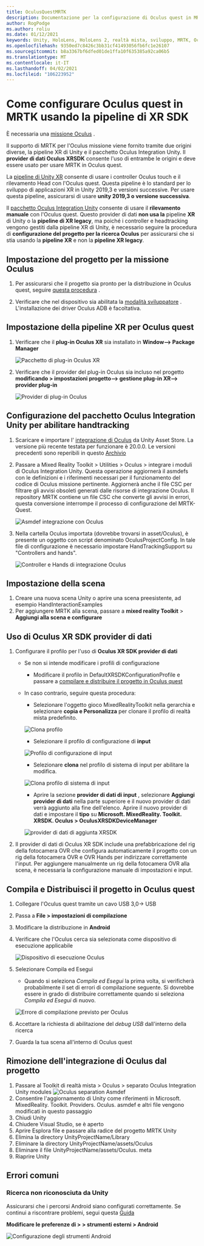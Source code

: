 ```yaml
---
title: OculusQuestMRTK
description: Documentazione per la configurazione di Oculus quest in MRTK
author: RogPodge
ms.author: roliu
ms.date: 01/12/2021
keywords: Unity, HoloLens, HoloLens 2, realtà mista, sviluppo, MRTK, Oculus quest,
ms.openlocfilehash: 9350ed7c8426c3bb31cf41493056fb6fc1e26107
ms.sourcegitcommit: b8a3367bf6dfed01de1ffa10f635385a92ca06b5
ms.translationtype: MT
ms.contentlocale: it-IT
ms.lasthandoff: 04/02/2021
ms.locfileid: "106223952"
---
```

# <a name="how-to-configure-oculus-quest-in-mrtk-using-the-xr-sdk-pipeline"></a>Come configurare Oculus quest in MRTK usando la pipeline di XR SDK

È necessaria una [missione Oculus](https://www.oculus.com/quest/) .

Il supporto di MRTK per l'Oculus missione viene fornito tramite due origini diverse, la pipeline XR di Unity e il pacchetto Oculus Integration Unity. Il **provider di dati Oculus XRSDK** consente l'uso di entrambe le origini e deve essere usato per usare MRTK in Oculus quest.

La [pipeline di Unity XR](https://docs.unity3d.com/Manual/XR.html) consente di usare i controller Oculus touch e il rilevamento Head con l'Oculus quest.
Questa pipeline è lo standard per lo sviluppo di applicazioni XR in Unity 2019,3 e versioni successive. Per usare questa pipeline, assicurarsi di usare **unity 2019,3 o versione successiva**.

Il [pacchetto Oculus Integration Unity](https://assetstore.unity.com/packages/tools/integration/oculus-integration-82022) consente di usare il **rilevamento manuale** con l'Oculus quest.
Questo provider di dati **non usa la** pipeline **XR** di Unity o la **pipeline di XR legacy**, ma poiché i controller e headtracking vengono gestiti dalla pipeline XR di Unity, è necessario seguire la procedura di **configurazione del progetto per la ricerca Oculus** per assicurarsi che si stia usando la **pipeline XR** e non la **pipeline XR legacy**.

## <a name="setting-up-project-for-the-oculus-quest"></a>Impostazione del progetto per la missione Oculus

1. Per assicurarsi che il progetto sia pronto per la distribuzione in Oculus quest, seguire [questa procedura](https://developer.oculus.com/documentation/unity/book-unity-gsg/) .

1. Verificare che nel dispositivo sia abilitata la [modalità sviluppatore](https://developer.oculus.com/documentation/native/android/mobile-device-setup/) . L'installazione dei driver Oculus ADB è facoltativa.

## <a name="setting-up-the-xr-pipeline-for-oculus-quest"></a>Impostazione della pipeline XR per Oculus quest

1. Verificare che il **plug-in Oculus XR** sia installato in **Window--> Package Manager**

    ![Pacchetto di plug-in Oculus XR](../images/cross-platform/oculus-quest/OculusXRPluginPackage.png)

1. Verificare che il provider del plug-in Oculus sia incluso nel progetto **modificando > impostazioni progetto--> gestione plug-in XR--> provider plug-in**

    ![Provider di plug-in Oculus](../images/cross-platform/oculus-quest/OculusPluginProvider.png)

## <a name="setting-up-the-oculus-integration-unity-package-to-enable-handtracking"></a>Configurazione del pacchetto Oculus Integration Unity per abilitare handtracking

1. Scaricare e importare l' [integrazione di Oculus](https://assetstore.unity.com/packages/tools/integration/oculus-integration-82022) da Unity Asset Store. La versione più recente testata per funzionare è 20.0.0. Le versioni precedenti sono reperibili in questo [Archivio](https://developer.oculus.com/downloads/package/unity-integration-archive/)

1. Passare a Mixed Reality Toolkit > Utilities > Oculus > integrare i moduli di Oculus Integration Unity. Questa operazione aggiornerà il asmdefs con le definizioni e i riferimenti necessari per il funzionamento del codice di Oculus missione pertinente. Aggiornerà anche il file CSC per filtrare gli avvisi obsoleti generati dalle risorse di integrazione Oculus. Il repository MRTK contiene un file CSC che converte gli avvisi in errori, questa conversione interrompe il processo di configurazione del MRTK-Quest.

    ![Asmdef integrazione con Oculus](../images/cross-platform/oculus-quest/OculusIntegrationAsmdef.png)

1. Nella cartella Oculus importata (dovrebbe trovarsi in asset/Oculus), è presente un oggetto con script denominato OculusProjectConfig. In tale file di configurazione è necessario impostare HandTrackingSupport su "Controllers and hands".

    ![Controller e Hands di integrazione Oculus](../images/cross-platform/oculus-quest/OculusIntegrationControllerAndHands.png)

## <a name="setting-up-the-scene"></a>Impostazione della scena

1. Creare una nuova scena Unity o aprire una scena preesistente, ad esempio HandInteractionExamples
1. Per aggiungere MRTK alla scena, passare a **mixed reality Toolkit**  >  **Aggiungi alla scena e configurare**

## <a name="using-the-oculus-xr-sdk-data-provider"></a>Uso di Oculus XR SDK provider di dati

1. Configurare il profilo per l'uso di **Oculus XR SDK provider di dati**
    - Se non si intende modificare i profili di configurazione
        - Modificare il profilo in DefaultXRSDKConfigurationProfile e passare a [compilare e distribuire il progetto in Oculus quest](oculus-quest-mrtk.md#build-and-deploy-your-project-to-oculus-quest)

    - In caso contrario, seguire questa procedura:
        - Selezionare l'oggetto gioco MixedRealityToolkit nella gerarchia e selezionare **copia e Personalizza** per clonare il profilo di realtà mista predefinito.

        ![Clona profilo](../images/cross-platform/CloneProfile.png)

        - Selezionare il profilo di configurazione di **input**

        ![Profilo di configurazione di input](../images/cross-platform/InputConfigurationProfile.png)

        - Selezionare **clona** nel profilo di sistema di input per abilitare la modifica.

        ![Clona profilo di sistema di input](../images/cross-platform/CloneInputSystemProfile.png)

        - Aprire la sezione **provider di dati di input** , selezionare **Aggiungi provider di dati** nella parte superiore e il nuovo provider di dati verrà aggiunto alla fine dell'elenco.  Aprire il nuovo provider di dati e impostare il **tipo** su **Microsoft. MixedReality. Toolkit. XRSDK. Oculus > OculusXRSDKDeviceManager**

        ![provider di dati di aggiunta XRSDK](../images/cross-platform/oculus-quest/OculusAddDataXRSDKProvider.png)

1. Il provider di dati di Oculus XR SDK include una prefabbricazione del rig della fotocamera OVR che configura automaticamente il progetto con un rig della fotocamera OVR e OVR Hands per indirizzare correttamente l'input. Per aggiungere manualmente un rig della fotocamera OVR alla scena, è necessaria la configurazione manuale di impostazioni e input.

## <a name="build-and-deploy-your-project-to-oculus-quest"></a>Compila e Distribuisci il progetto in Oculus quest

1. Collegare l'Oculus quest tramite un cavo USB 3,0-> USB
1. Passa a **File > impostazioni di compilazione**
1. Modificare la distribuzione in **Android**
1. Verificare che l'Oculus cerca sia selezionata come dispositivo di esecuzione applicabile

    ![Dispositivo di esecuzione Oculus](../images/cross-platform/oculus-quest/OculusRunDevice.png)

1. Selezionare Compila ed Esegui
    - Quando si seleziona *Compila ed Esegui* la prima volta, si verificherà probabilmente il set di errori di compilazione seguente. Si dovrebbe essere in grado di distribuire correttamente quando si seleziona *Compila ed Esegui* di nuovo.

    ![Errore di compilazione previsto per Oculus](../images/cross-platform/oculus-quest/OculusExpectedBuildErrors.png)

1. Accettare la richiesta di abilitazione del _debug USB_ dall'interno della ricerca
1. Guarda la tua scena all'interno di Oculus quest

## <a name="removing-oculus-integration-from-the-project"></a>Rimozione dell'integrazione di Oculus dal progetto

1. Passare al Toolkit di realtà mista > Oculus > separato Oculus Integration Unity modules  ![ Oculus separation Asmdef](../images/cross-platform/oculus-quest/OculusSeparationAsmdef.png)
1. Consentire l'aggiornamento di Unity come riferimenti in Microsoft. MixedReality. Toolkit. Providers. Oculus. asmdef e altri file vengono modificati in questo passaggio
1. Chiudi Unity
1. Chiudere Visual Studio, se è aperto
1. Aprire Esplora file e passare alla radice del progetto MRTK Unity
1. Elimina la directory UnityProjectName/Library
1. Eliminare la directory UnityProjectName/assets/Oculus
1. Eliminare il file UnityProjectName/assets/Oculus. meta
1. Riaprire Unity

## <a name="common-errors"></a>Errori comuni

### <a name="quest-not-recognized-by-unity"></a>Ricerca non riconosciuta da Unity

Assicurarsi che i percorsi Android siano configurati correttamente. Se continui a riscontrare problemi, segui questa [Guida](https://developer.oculus.com/documentation/unity/book-unity-gsg/#install-android-tools)

**Modificare le preferenze di > > strumenti esterni > Android**

![Configurazione degli strumenti Android](../images/cross-platform/oculus-quest/AndroidToolsConfig.png)
